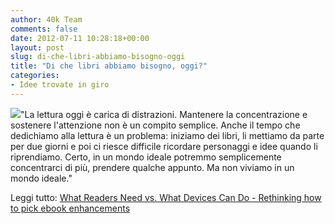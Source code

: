 ```yaml
---
author: 40k Team
comments: false
date: 2012-07-11 10:28:18+00:00
layout: post
slug: di-che-libri-abbiamo-bisogno-oggi
title: "Di che libri abbiamo bisogno, oggi?"
categories:
- Idee trovate in giro
---
```


![](http://40k.it/wp-content/uploads/2012/07/character-note.png)"La lettura oggi è carica di distrazioni. Mantenere la concentrazione e sostenere l'attenzione non è un compito semplice. Anche il tempo che dedichiamo alla lettura è un problema: iniziamo dei libri, li mettiamo da parte per due giorni e poi ci riesce difficile ricordare personaggi e idee quando li riprendiamo. Certo, in un mondo ideale potremmo semplicemente concentrarci di più, prendere qualche appunto. Ma non viviamo in un mondo ideale."

Leggi tutto: [What Readers Need vs. What Devices Can Do - Rethinking how to pick ebook enhancements](http://newkindofbook.com/2012/07/what-readers-need-vs-what-devices-can-do/)
